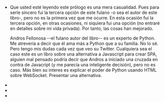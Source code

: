 - Que usted esté leyendo este prólogo es una mera casualidad. Pues para serle sincero fui la tercera opción de este fulano -o sea el autor de este libro-, pero no es la primera vez que me ocurre. En esta ocasión fui la tercera opción, en otras ocasiones, ni siquiera fui una opción  (no entraré en detalles sobre mi vida privada). Por tanto, las cosas han mejorado.
  
  Andros Fellonosa --el fulano autor del libro-- es un experto de Python. Me atrevería a decir que él ama más a Python que a su familia. No lo sé. Pero tengo mis dudas cada vez que veo su Twitter. Cualquiera sea el caso este es un libro sobre una alternativa a Javascript para crear SPA,  alguien mal pensado podría decir que Andros a iniciado una cruzada en contra de Javacript (y me parecía una inteligente decisión), pero no es caso. Más bien su interes es explicar el poder de Python usando HTML sobre WebSocket. Presentar una alternativa.
-
-
-